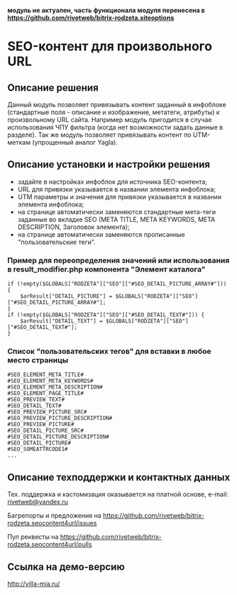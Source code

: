 **модуль не актуален, часть функционала модуля перенесена в https://github.com/rivetweb/bitrix-rodzeta.siteoptions** 
 
# SEO-контент для произвольного URL

## Описание решения

Данный модуль позволяет привязывать контент заданный в инфоблоке (стандартные поля - описание и изображение, метатеги, атрибуты) к произвольному URL сайта.
Например модуль пригодится в случае использования ЧПУ фильтра (когда нет возможности задать данные в разделе). Так же модуль позволяет привязывать контент по UTM-меткам (упрощенный аналог Yagla).

## Описание установки и настройки решения

- задайте в настройках инфоблок для источника SEO-контента;
- URL для привязки указывается в названии элемента инфоблока;
- UTM параметры и значения для привязки указывается в названии элемента инфоблока;
- на странице автоматически заменяются стандартные мета-теги заданные во вкладке SEO (META TITLE, META KEYWORDS, META DESCRIPTION, Заголовок элемента);
- на странице автоматически заменяются прописанные "пользовательские теги".

### Пример для переопределения значений или использования в result_modifier.php компонента "Элемент каталога"

    if (!empty($GLOBALS["RODZETA"]["SEO"]["#SEO_DETAIL_PICTURE_ARRAY#"])) {
        $arResult["DETAIL_PICTURE"] = $GLOBALS["RODZETA"]["SEO"]["#SEO_DETAIL_PICTURE_ARRAY#"];
    }
    if (!empty($GLOBALS["RODZETA"]["SEO"]["#SEO_DETAIL_TEXT#"])) {
        $arResult["DETAIL_TEXT"] = $GLOBALS["RODZETA"]["SEO"]["#SEO_DETAIL_TEXT#"];
    }

### Список "пользовательских тегов" для вставки в любое место страницы
 
    #SEO_ELEMENT_META_TITLE#
    #SEO_ELEMENT_META_KEYWORDS#
    #SEO_ELEMENT_META_DESCRIPTION#
    #SEO_ELEMENT_PAGE_TITLE#
    #SEO_PREVIEW_TEXT#
    #SEO_DETAIL_TEXT#
    #SEO_PREVIEW_PICTURE_SRC#
    #SEO_PREVIEW_PICTURE_DESCRIPTION#
    #SEO_PREVIEW_PICTURE#
    #SEO_DETAIL_PICTURE_SRC#
    #SEO_DETAIL_PICTURE_DESCRIPTION#
    #SEO_DETAIL_PICTURE#
    #SEO_SOMEATTRCODE1#
    ...

##  Описание техподдержки и контактных данных

Тех. поддержка и кастомизация оказывается на платной основе, e-mail: rivetweb@yandex.ru

Багрепорты и предложения на https://github.com/rivetweb/bitrix-rodzeta.seocontent4url/issues

Пул реквесты на https://github.com/rivetweb/bitrix-rodzeta.seocontent4url/pulls

## Ссылка на демо-версию

http://villa-mia.ru/

